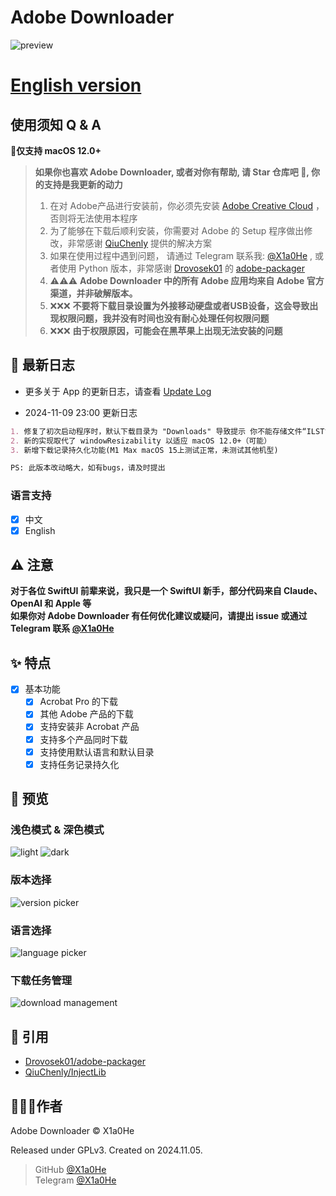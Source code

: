 # Adobe Downloader

![preview](imgs/Adobe%20Downloader.png)

# **[English version](readme-en.md)**

## 使用须知 Q & A

**🍎仅支持 macOS 12.0+**

> **如果你也喜欢 Adobe Downloader, 或者对你有帮助, 请 Star 仓库吧 🌟, 你的支持是我更新的动力**
>
> 1. 在对
     Adobe产品进行安装前，你必须先安装 [Adobe Creative Cloud](https://creativecloud.adobe.com/apps/download/creative-cloud)
     ，否则将无法使用本程序
> 2. 为了能够在下载后顺利安装，你需要对 Adobe 的 Setup 程序做出修改，非常感谢 [QiuChenly](https://github.com/QiuChenly)
     提供的解决方案
> 3. 如果在使用过程中遇到问题， 请通过 Telegram 联系我: [@X1a0He](https://t.me/X1a0He) , 或者使用 Python
     版本，非常感谢 [Drovosek01](https://github.com/Drovosek01)
     的 [adobe-packager](https://github.com/Drovosek01/adobe-packager)
> 4. ⚠️⚠️⚠️ **Adobe Downloader 中的所有 Adobe 应用均来自 Adobe 官方渠道，并非破解版本。**
> 5. ❌❌❌ **不要将下载目录设置为外接移动硬盘或者USB设备，这会导致出现权限问题，我并没有时间也没有耐心处理任何权限问题**
> 6. ❌❌❌ **由于权限原因，可能会在黑苹果上出现无法安装的问题**

## 📔 最新日志

- 更多关于 App 的更新日志，请查看 [Update Log](update-log.md)

- 2024-11-09 23:00 更新日志

```markdown
1. 修复了初次启动程序时，默认下载目录为 "Downloads" 导致提示 你不能存储文件“ILST”，因为该宗卷是只读宗卷 的问题
2. 新的实现取代了 windowResizability 以适应 macOS 12.0+（可能）
3. 新增下载记录持久化功能(M1 Max macOS 15上测试正常，未测试其他机型)

PS: 此版本改动略大，如有bugs，请及时提出
```

### 语言支持

- [x] 中文
- [x] English

## ⚠️ 注意

**对于各位 SwiftUI 前辈来说，我只是一个 SwiftUI 新手，部分代码来自 Claude、OpenAI 和 Apple 等**
\
**如果你对 Adobe Downloader 有任何优化建议或疑问，请提出 issue 或通过 Telegram 联系 [@X1a0He](https://t.me/X1a0He)**

## ✨ 特点

- [x] 基本功能
    - [x] Acrobat Pro 的下载
    - [x] 其他 Adobe 产品的下载
    - [x] 支持安装非 Acrobat 产品
    - [x] 支持多个产品同时下载
    - [x] 支持使用默认语言和默认目录
    - [x] 支持任务记录持久化

## 👀 预览

### 浅色模式 & 深色模式

![light](imgs/preview-light.png)
![dark](imgs/preview-dark.png)

### 版本选择

![version picker](imgs/version.png)

### 语言选择

![language picker](imgs/language.png)

### 下载任务管理

![download management](imgs/download.png)

## 🔗 引用

- [Drovosek01/adobe-packager](https://github.com/Drovosek01/adobe-packager/)
- [QiuChenly/InjectLib](https://github.com/QiuChenly/InjectLib/)

## 👨🏻‍💻作者

Adobe Downloader © X1a0He

Released under GPLv3. Created on 2024.11.05.

> GitHub [@X1a0He](https://github.com/X1a0He/) \
> Telegram [@X1a0He](https://t.me/X1a0He)
